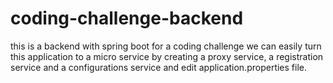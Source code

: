 # coding-challenge-backend
this is a backend with spring boot for a coding challenge
we can easily turn this application to a micro service by creating a proxy service, a registration service and a configurations service and edit application.properties file.
